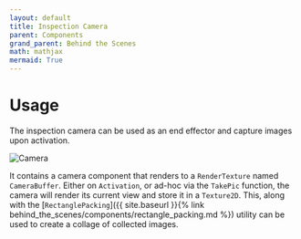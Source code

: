 ```yaml
---
layout: default
title: Inspection Camera
parent: Components
grand_parent: Behind the Scenes
math: mathjax
mermaid: True
---
```



# Usage

The inspection camera can be used as an end effector and capture images upon activation. 

![Camera]({{site.baseurl}}/assets/imgs/2022-04-27-10-44-43.png)

It contains a camera component that renders to a ```RenderTexture``` named ```CameraBuffer```. Either on ```Activation```, or ad-hoc via the ```TakePic``` function, the camera will render its current view and store it in a ```Texture2D```. This, along with the [```RectanglePacking```]({{ site.baseurl }}{% link behind_the_scenes/components/rectangle_packing.md %}) utility can be used to create a collage of collected images.
